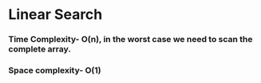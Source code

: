 # Linear Search

### Time Complexity- O(n), in the worst case we need to scan the complete array.
### Space complexity- O(1)
